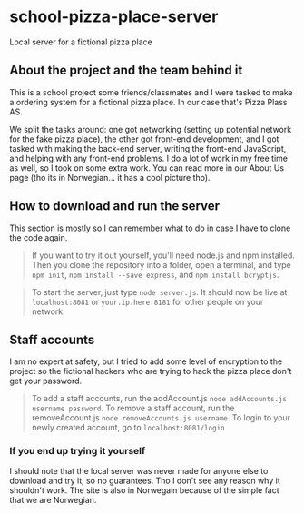 # school-pizza-place-server
Local server for a fictional pizza place

## About the project and the team behind it
This is a school project some friends/classmates and I were tasked to make a ordering system for a fictional pizza place. In our case that's Pizza Plass AS.

We split the tasks around: one got networking (setting up potential network for the fake pizza place), the other got front-end development, and I got tasked with making the back-end server, writing the front-end JavaScript, and helping with any front-end problems. I do a lot of work in my free time as well, so I took on some extra work. You can read more in our About Us page (tho its in Norwegian... it has a cool picture tho).

## How to download and run the server
This section is mostly so I can remember what to do in case I have to clone the code again.
> If you want to try it out yourself, you'll need node.js and npm installed. 
> Then you clone the repository into a folder, open a terminal, and type `npm init`, `npm install --save express`, and `npm install bcryptjs`.

> To start the server, just type `node server.js`. It should now be live at `localhost:8081` or `your.ip.here:8181` for other people on your network.

## Staff accounts
I am no expert at safety, but I tried to add some level of encryption to the project so the fictional hackers who are trying to hack the pizza place don't get your password.
> To add a staff accounts, run the addAccount.js `node addAccounts.js username password`. To remove a staff account, run the removeAccount.js `node removeAccounts.js username`. To login to your newly created account, go to `localhost:8081/login`

### If you end up trying it yourself
I should note that the local server was never made for anyone else to download and try it, so no guarantees. Tho I don't see any reason why it shouldn't work. The site is also in Norwegain because of the simple fact that we are Norwegian.
